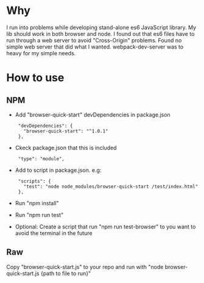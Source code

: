 # Why
I run into problems while developing stand-alone es6 JavaScript library.
My lib should work in both browser and node.
I found out that es6 files have to run through a web server to avoid "Cross-Origin" problems.
Found no simple web server that did what I wanted.
webpack-dev-server was to heavy for my simple needs. 

# How to use
## NPM

* Add "browser-quick-start" devDependencies in package.json

       "devDependencies": {
         "browser-quick-start": "^1.0.1"
       },
* Ckeck package.json that this is included

       "type": "module",      

* Add to script in package.json. e.g:

       "scripts": {
         "test": "node node_modules/browser-quick-start /test/index.html"
       },
* Run "npm install"
* Run "npm run test"
* Optional: Create a script that run "npm run test-browser" to you want to avoid the terminal in the future

## Raw
Copy "browser-quick-start.js" to your repo and run with "node browser-quick-start.js {path to file to run}"
